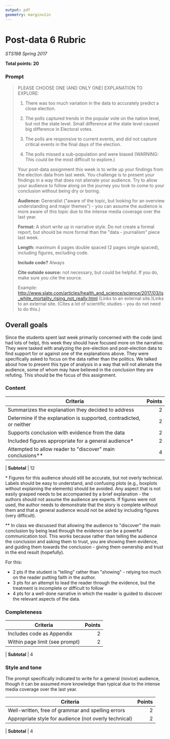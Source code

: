 ```yaml
---
output: pdf
geometry: margin=1in
---
```


# Post-data 6 Rubric

*STS198 Spring 2017*

**Total points: 20**

### Prompt
> PLEASE CHOOSE ONE (AND ONLY ONE) EXPLANATION TO EXPLORE:
>
>1. There was too much variation in the data to accurately predict a close election.
>
>2. The polls captured trends in the popular vote on the nation level, but not the state level. Small difference at the state level caused big difference in Electoral votes.
>
>3. The polls are responsive to current events, and did not capture critical events in the final days of the election. 
>
>4. The polls missed a sub-population and were biased (WARNING: This could be the most difficult to explore.)
>
>
>Your post-data assignment this week is to write up your findings from
>the election data from last week. You challenge is to present your
>findings in a way that does not alienate your audience. Try to allow
>your audience to follow along on the journey you took to come to your
>conclusion without being dry or boring.
>
>**Audience:** Generalist ("aware of the topic, but looking for an overview
>understanding and major themes") - you can assume the audience is more
>aware of this topic due to the intense media coverage over the last
>year.
>
>**Format:** A short write up in narrative style. Do not create a formal
>report, but should be more formal than the "data - journalism" piece
>last week.
>
>**Length:** maximum 4 pages double spaced (2 pages single spaced),
>including figures, excluding code.
>
>**Include code?** Always
>
>**Cite outside source:** not necessary, but could be helpful. If you do,
>make sure you cite the source.
>
>Example:
>http://www.slate.com/articles/health_and_science/science/2017/03/is_white_mortality_rising_not_really.html
>(Links to an external site.)Links to an external site. (Cites a lot of
>scientific studies - you do not need to do this.)

## Overall goals

Since the students spent last week primarily concerned with the code
(and had lots of help), this week they should have focused more on the
narrative. They were tasked with analyzing the pre-election and
post-election data to find support for or against one of the
explanations above. They were specifically asked to focus on the data
rather than the politics. We talked about how to present this type of
analysis in a way that will not alienate the audience, some of whom
may have believed in the conclusion they are refuting. This should be
the focus of this assignment.

### Content

Criteria | Points
---- | ----:
Summarizes the explanation they decided to address | 2
Determine if the explanation is supported, contradicted, or neither | 2
Supports conclusion with evidence from the data | 2
Included figures appropriate for a general audience\* | 2
Attempted to allow reader to "discover" main conclusions\*\* | 4
 | 
**Subtotal** | 12

\* Figures for this audience should still be accurate, but not
overly technical. Labels should be easy to understand, and confusing
plots (e.g., boxplots without explaining the elements) should be
avoided. Any aspect that is not easily grasped needs to be accompanied
by a brief explanation - the authors should not assume the audience
are experts. If figures were not used, the author needs to demonstrate
that the story is complete without them and that a general audience
would not be aided by including figures (very difficult). 

\*\* In class we discussed that allowing the audience to "discover"
the main conclusion by being lead through the evidence can be a
powerful communication tool. This works because rather than telling
the audience the conclusion and asking them to trust, you are showing
them evidence, and guiding them towards the conclusion - giving them
ownership and trust in the end result (hopefully). 

For this:

  * 2 pts if the student is "telling" rather than "showing" - relying
    too much on the reader putting faith in the author.
  * 3 pts for an attempt to lead the reader through the evidence, but
    the treatment is incomplete or difficult to follow
  * 4 pts for a well-done narrative in which the reader is guided to
    discover the relevant aspects of the data.

### Completeness

Criteria | Points
---- | ----:
Includes code as Appendix | 2  
Within page limit (see prompt) | 2  
 | 
**Subtotal** | 4

### Style and tone

The prompt specifically indicated to write for a general (novice)
audience, though it can be assumed more knowledge than typical due to
the intense media coverage over the last year. 

Criteria | Points
---- | ----:
Well-written, free of grammar and spelling errors | 2
Appropriate style for audience (not overly technical) | 2
 | 
**Subtotal** | 4

